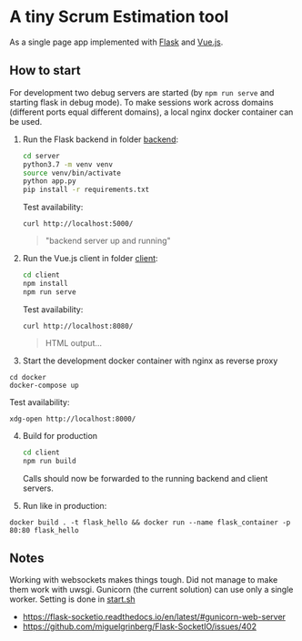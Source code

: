 # A tiny Scrum Estimation tool
As a single page app implemented with [Flask](https://flask.palletsprojects.com/en/1.1.x/) and [Vue.js](https://vuejs.org).

## How to start

For development two debug servers are started (by `npm run serve`
and starting flask in debug mode). To make sessions work across 
domains (different ports equal different domains), a local
nginx docker container can be used. 

1. Run the Flask backend in folder [backend](./backend):

    ```sh    
    cd server
    python3.7 -m venv venv
    source venv/bin/activate
    python app.py
    pip install -r requirements.txt    
    ```
   
    Test availability:  
    ```
   curl http://localhost:5000/
    ```
   > "backend server up and running"
   
2. Run the Vue.js client in folder [client](./client):

    ```sh
    cd client
    npm install
    npm run serve
    ```
 
   Test availability:
    ```
   curl http://localhost:8080/
    ```
   
   > HTML output...
   

3. Start the development docker container with nginx as reverse proxy 
  ```
  cd docker
  docker-compose up
  ```

  Test availability:
   ```
   xdg-open http://localhost:8000/
   ```

4. Build for production
    ```sh
    cd client    
    npm run build
    ```
   Calls should now be forwarded to the running backend and client servers.

5. Run like in production:
```
docker build . -t flask_hello && docker run --name flask_container -p 80:80 flask_hello
```

## Notes

Working with websockets makes things tough. Did not manage to make 
them work with uwsgi. Gunicorn (the current solution) can use
only a single worker. Setting is done in [start.sh](start.sh)

- https://flask-socketio.readthedocs.io/en/latest/#gunicorn-web-server
- https://github.com/miguelgrinberg/Flask-SocketIO/issues/402